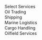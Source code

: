 <option value="">Select Services</option>
                <option value="Oil Trading">Oil Trading</option>
                <option value="Shipping">Shipping</option>
                <option value="Marine Logistics">Marine Logistics</option>
                <option value="Cargo Handling">Cargo Handling</option>
                <option value="Oilfield Services">Oilfield Services</option>
